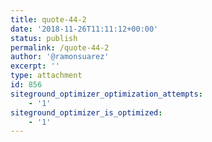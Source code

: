 ```yaml
---
title: quote-44-2
date: '2018-11-26T11:11:12+00:00'
status: publish
permalink: /quote-44-2
author: '@ramonsuarez'
excerpt: ''
type: attachment
id: 856
siteground_optimizer_optimization_attempts:
    - '1'
siteground_optimizer_is_optimized:
    - '1'
---
```

<!DOCTYPE html PUBLIC "-//W3C//DTD HTML 4.0 Transitional//EN" "http://www.w3.org/TR/REC-html40/loose.dtd">
<?xml encoding="UTF-8">
